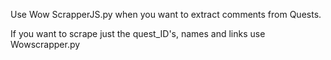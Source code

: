 Use Wow ScrapperJS.py when you want to extract comments from Quests.

 If you want to scrape just the quest_ID's, names and links use Wowscrapper.py
